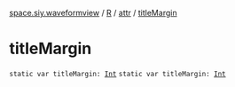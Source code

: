 [space.siy.waveformview](../../index.md) / [R](../index.md) / [attr](index.md) / [titleMargin](./title-margin.md)

# titleMargin

`static var titleMargin: `[`Int`](https://kotlinlang.org/api/latest/jvm/stdlib/kotlin/-int/index.html)
`static var titleMargin: `[`Int`](https://kotlinlang.org/api/latest/jvm/stdlib/kotlin/-int/index.html)